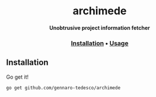 <h1 align="center">
  archimede
</h1>

<h4 align="center">Unobtrusive project information fetcher</h4>
<h3 align="center">
  <a href="#Installation">Installation</a> •
  <a href="#Usage">Usage</a>
</h3>

## Installation
Go get it!
```
go get github.com/gennaro-tedesco/archimede
```

